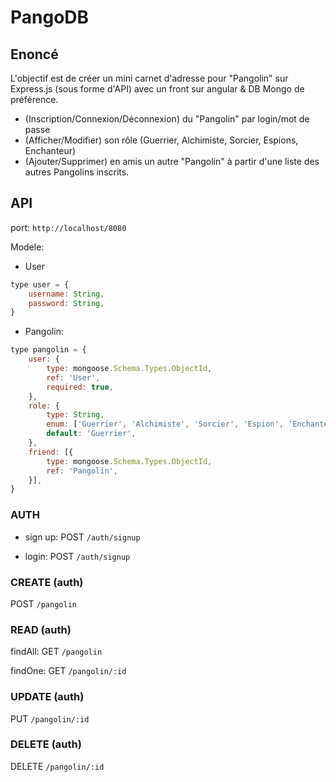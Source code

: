 # PangoDB

## Enoncé
L'objectif est de créer un mini carnet d'adresse pour "Pangolin" sur Express.js (sous forme d'API) avec un front sur angular &  DB Mongo de préférence. 
- (Inscription/Connexion/Déconnexion) du "Pangolin" par login/mot de passe 
- (Afficher/Modifier) son rôle (Guerrier, Alchimiste, Sorcier, Espions, Enchanteur)
- (Ajouter/Supprimer) en amis un autre "Pangolin" à partir d'une liste des autres Pangolins inscrits.

## API

port: `http://localhost/8080`

Modele: 
- User
```js
type user = {
    username: String,
    password: String, 
}
```
- Pangolin: 
```js
type pangolin = {
    user: {
        type: mongoose.Schema.Types.ObjectId,
        ref: 'User',
        required: true,
    },
    role: {
        type: String,
        enum: ['Guerrier', 'Alchimiste', 'Sorcier', 'Espion', 'Enchanteur'],
        default: 'Guerrier',
    },  
    friend: [{
        type: mongoose.Schema.Types.ObjectId,
        ref: 'Pangolin',
    }],
}
```
### AUTH

- sign up:
POST `/auth/signup` 

- login:
POST `/auth/signup` 


### CREATE (auth)
POST `/pangolin` 

### READ (auth)
findAll:
GET `/pangolin` 

findOne:
GET `/pangolin/:id` 

### UPDATE (auth)
PUT `/pangolin/:id` 

### DELETE (auth)
DELETE `/pangolin/:id`


